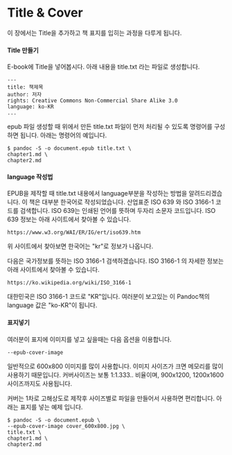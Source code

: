 # Title & Cover
이 장에서는 Title을 추가하고 책 표지를 입히는 과정을 다루게 됩니다.

#### Title 만들기
E-book에 Title을 넣어봅시다.
아래 내용을 title.txt 라는 파일로 생성합니다.

	---
	title: 책제목
	author: 저자
	rights: Creative Commons Non-Commercial Share Alike 3.0
	language: ko-KR
	...

epub 파일 생성할 때 위에서 만든 title.txt 파일이 먼저 처리될 수 있도록
명령어를 구성하면 됩니다. 아래는 명령어의 예입니다.

	$ pandoc -S -o document.epub title.txt \
	chapter1.md \
	chapter2.md

#### language 작성법
EPUB을 제작할 때 title.txt 내용에서
language부분을 작성하는 방법을 알려드리겠습니다.
이 책은 대부분 한국어로 작성되었습니다.
산업표준 ISO 639 와 ISO 3166-1 코드를 검색합니다.
ISO 639는 인쇄된 언어를 뜻하며 두자리 소문자 코드입니다.
ISO 639 정보는 아래 사이트에서 찾아볼 수 있습니다.

	https://www.w3.org/WAI/ER/IG/ert/iso639.htm

위 사이트에서 찾아보면 한국어는 "kr"로 정보가 나옵니다.

다음은 국가정보를 뜻하는 ISO 3166-1 검색하겠습니다.
ISO 3166-1 의 자세한 정보는 아래 사이트에서 찾아볼 수 있습니다.

	https://ko.wikipedia.org/wiki/ISO_3166-1

대한민국은 ISO 3166-1 코드로 "KR"입니다.
여러분이 보고있는 이 Pandoc책의 language 값은 "ko-KR"이 됩니다.

#### 표지넣기
여러분이 표지에 이미지를 넣고 싶을때는 다음 옵션을 이용합니다.

	--epub-cover-image

일반적으로 600x800 이미지를 많이 사용합니다.
이미지 사이즈가 크면 메모리를 많이 사용하기 때문입니다.
커버사이즈는 보통 1:1.333.. 비율이며, 900x1200, 1200x1600 사이즈까지도 사용됩니다.

커버는 1차로 고해상도로 제작후 사이즈별로 파일을 만들어서 사용하면 편리합니다.
아래는 표지를 넣는 예제 입니다.

	$ pandoc -S -o document.epub \
	--epub-cover-image cover_600x800.jpg \
	title.txt \
	chapter1.md \
	chapter2.md

